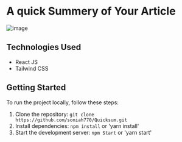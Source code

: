 # A quick Summery of Your Article
![image](https://github.com/soniah770/Quicksum/assets/59695002/461b328f-1b55-4ad9-b0f0-7464181dd503)




## Technologies Used

- React JS
- Tailwind CSS



## Getting Started

To run the project locally, follow these steps:

1. Clone the repository: `git clone  https://github.com/soniah770/Quicksum.git`
2. Install dependencies: `npm install` or  'yarn install'
3. Start the development server: `npm Start` or  'yarn start'

